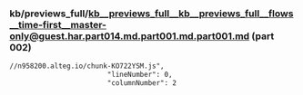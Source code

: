### kb/previews_full/kb__previews_full__kb__previews_full__flows__time-first__master-only@guest.har.part014.md.part001.md.part001.md (part 002)

```md
//n958200.alteg.io/chunk-KO722YSM.js",
                        "lineNumber": 0,
                        "columnNumber": 2
```

```
